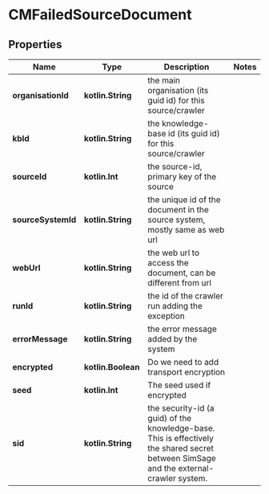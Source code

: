 
# CMFailedSourceDocument

## Properties
Name | Type | Description | Notes
------------ | ------------- | ------------- | -------------
**organisationId** | **kotlin.String** | the main organisation (its guid id) for this source/crawler | 
**kbId** | **kotlin.String** | the knowledge-base id (its guid id) for this source/crawler | 
**sourceId** | **kotlin.Int** | the source-id, primary key of the source | 
**sourceSystemId** | **kotlin.String** | the unique id of the document in the source system, mostly same as web url | 
**webUrl** | **kotlin.String** | the web url to access the document, can be different from url | 
**runId** | **kotlin.String** | the id of the crawler run adding the exception | 
**errorMessage** | **kotlin.String** | the error message added by the system | 
**encrypted** | **kotlin.Boolean** | Do we need to add transport encryption | 
**seed** | **kotlin.Int** | The seed used if encrypted | 
**sid** | **kotlin.String** | the security-id (a guid) of the knowledge-base.  This is effectively the shared secret between SimSage and the external-crawler system. | 



